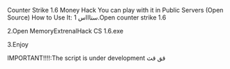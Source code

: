 Counter Strike 1.6 Money Hack You can play with it in Public Servers (Open Source)
How to Use It:
ستاااس
1.Open counter strike 1.6

2.Open MemoryExtrenalHack CS 1.6.exe

3.Enjoy

IMPORTANT!!!!:The script is under development
قق
قث

